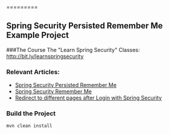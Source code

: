 =========

## Spring Security Persisted Remember Me Example Project

###The Course
The "Learn Spring Security" Classes: http://bit.ly/learnspringsecurity

### Relevant Articles: 
- [Spring Security Persisted Remember Me](http://www.baeldung.com/spring-security-persistent-remember-me)
- [Spring Security Remember Me](http://www.baeldung.com/spring-security-remember-me)
- [Redirect to different pages after Login with Spring Security](http://www.baeldung.com/spring_redirect_after_login)


### Build the Project
```
mvn clean install
```
